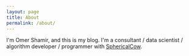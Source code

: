 ```yaml
---
layout: page
title: About
permalink: /about/
---
```

I'm Omer Shamir, and this is my blog. I'm a consultant / data scientist / algorithm developer / programmer with [SphericalCow][scow].

[scow]:      http://sphericalcow.io
